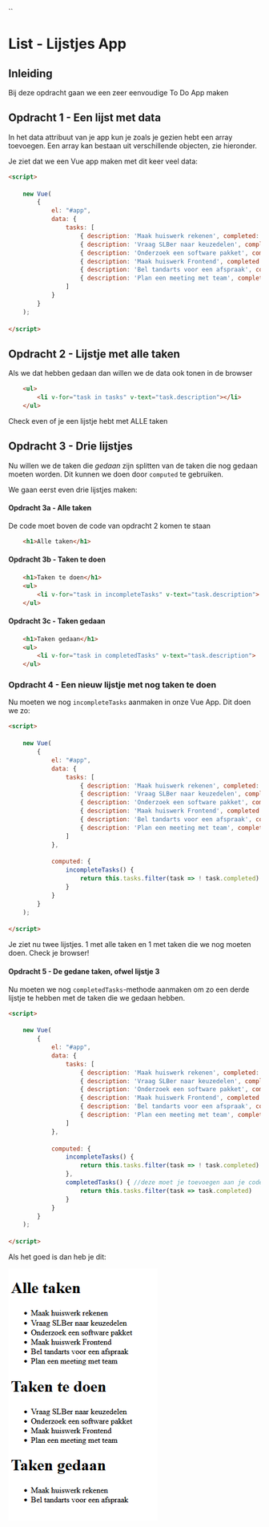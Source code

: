 ``
# List - Lijstjes App

## Inleiding

Bij deze opdracht gaan we een zeer eenvoudige To Do App maken

## Opdracht 1 - Een lijst met data

In het data attribuut van je app kun je zoals je gezien hebt een array toevoegen. Een array kan bestaan uit verschillende objecten, zie hieronder.

Je ziet dat we een Vue app maken met dit keer veel data:

```html
<script>

    new Vue(
        {
            el: "#app",
            data: {
                tasks: [
                    { description: 'Maak huiswerk rekenen', completed: true }, //dit is 1 object
                    { description: 'Vraag SLBer naar keuzedelen', completed: false },  //dit is nog 1 object
                    { description: 'Onderzoek een software pakket', completed: false }, //idem
                    { description: 'Maak huiswerk Frontend', completed: false }, //idem
                    { description: 'Bel tandarts voor een afspraak', completed: true }, //idem
                    { description: 'Plan een meeting met team', completed: false } //idem
                ]
            }
        }
    );

</script>
```


## Opdracht 2 - Lijstje met alle taken

Als we dat hebben gedaan dan willen we de data ook tonen in de browser

```html
    <ul>
        <li v-for="task in tasks" v-text="task.description"></li>
    </ul>
```

Check even of je een lijstje hebt met ALLE taken

## Opdracht 3 - Drie lijstjes

Nu willen we de taken die _gedaan_ zijn splitten van de taken die nog gedaan moeten worden. Dit kunnen we doen door `computed` te gebruiken.

We gaan eerst even drie lijstjes maken:

#### Opdracht 3a - Alle taken
De code moet boven de code van opdracht 2 komen te staan
```html
    <h1>Alle taken</h1>
```

#### Opdracht 3b - Taken te doen

```html
    <h1>Taken te doen</h1>
    <ul>
        <li v-for="task in incompleteTasks" v-text="task.description">
    </ul>
```

#### Opdracht 3c - Taken gedaan

```html
    <h1>Taken gedaan</h1>
    <ul>
        <li v-for="task in completedTasks" v-text="task.description">
    </ul>
```

### Opdracht 4 - Een nieuw lijstje met nog taken te doen

Nu moeten we nog `incompleteTasks` aanmaken in onze Vue App. Dit doen we zo:

```html
<script>

    new Vue(
        {
            el: "#app",
            data: {
                tasks: [
                    { description: 'Maak huiswerk rekenen', completed: true }, //dit is 1 object
                    { description: 'Vraag SLBer naar keuzedelen', completed: false },  //dit is nog 1 object
                    { description: 'Onderzoek een software pakket', completed: false }, //idem
                    { description: 'Maak huiswerk Frontend', completed: false }, //idem
                    { description: 'Bel tandarts voor een afspraak', completed: true }, //idem
                    { description: 'Plan een meeting met team', completed: false } //idem
                ]
            },

            computed: {
                incompleteTasks() {
                    return this.tasks.filter(task => ! task.completed)
                }
            }
        }
    );

</script>
```

Je ziet nu twee lijstjes. 1 met alle taken en 1 met taken die we nog moeten doen.
Check je browser!

#### Opdracht 5 - De gedane taken, ofwel lijstje 3

Nu moeten we nog `completedTasks`-methode aanmaken om zo een derde lijstje te hebben met de taken die we gedaan hebben.

```html
<script>

    new Vue(
        {
            el: "#app",
            data: {
                tasks: [
                    { description: 'Maak huiswerk rekenen', completed: true }, /
                    { description: 'Vraag SLBer naar keuzedelen', completed: false },
                    { description: 'Onderzoek een software pakket', completed: false },
                    { description: 'Maak huiswerk Frontend', completed: false },
                    { description: 'Bel tandarts voor een afspraak', completed: true },
                    { description: 'Plan een meeting met team', completed: false }
                ]
            },

            computed: {
                incompleteTasks() {
                    return this.tasks.filter(task => ! task.completed)
                },
                completedTasks() { //deze moet je toevoegen aan je code
                    return this.tasks.filter(task => task.completed)
                }
            }
        }
    );

</script>
```

Als het goed is dan heb je dit:

![Eindresultaat](eindresultaat/eindresultaat.png)
